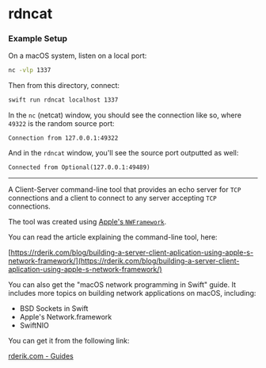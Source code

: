 # rdncat

### Example Setup

On a macOS system, listen on a local port:
```sh
nc -vlp 1337
```

Then from this directory, connect:
```sh
swift run rdncat localhost 1337
```

In the `nc` (netcat) window, you should see the connection like so, where `49322` is the random source port:
```
Connection from 127.0.0.1:49322
```

And in the `rdncat` window, you'll see the source port outputted as well:
```
Connected from Optional(127.0.0.1:49489)
```

--------

A Client-Server command-line tool that provides an echo server for `TCP` connections and a client to connect to any server accepting `TCP` connections.

The tool was created using [Apple's `NWFramework`](https://developer.apple.com/documentation/network).

You can read the article explaining the command-line tool, here:

[https://rderik.com/blog/building-a-server-client-aplication-using-apple-s-network-framework/](https://rderik.com/blog/building-a-server-client-aplication-using-apple-s-network-framework/)


You can also get the "macOS network programming in Swift" guide. It includes more topics on building network applications on macOS, including:

+ BSD Sockets in Swift
+ Apple's Network.framework
+ SwiftNIO

You can get it from the following link:

[rderik.com - Guides](https://rderik.com/guides/)
